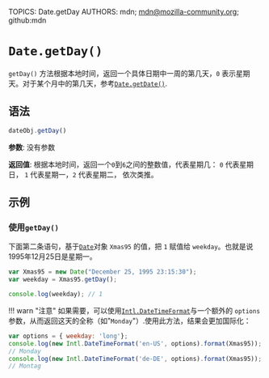 TOPICS: Date.getDay
AUTHORS: mdn; mdn@mozilla-community.org; github:mdn

# `Date.getDay()`

`getDay()` 方法根据本地时间，返回一个具体日期中一周的第几天，`0` 表示星期天。对于某个月中的第几天，参考[`Date.getDate()`](/zh-hans/webfrontend/Date.getDate).

## 语法

```javascript
dateObj.getDay()
```

**参数**: 没有参数

**返回值**: 根据本地时间，返回一个`0`到`6`之间的整数值，代表星期几： `0` 代表星期日， `1` 代表星期一，`2` 代表星期二， 依次类推。

## 示例

### 使用`getDay()`

下面第二条语句，基于[`Date`](/zh-hans/webfrontend/Date)对象 `Xmas95` 的值，把 `1` 赋值给 `weekday`。也就是说1995年12月25日是星期一。

```javascript
var Xmas95 = new Date("December 25, 1995 23:15:30");
var weekday = Xmas95.getDay();

console.log(weekday); // 1
```

!!! warn "注意"
    如果需要，可以使用[`Intl.DateTimeFormat`](/zh-hans/webfrontend/Intl.DateTimeFormat)与一个额外的 `options` 参数，从而返回这天的全称（如"`Monday`"）.使用此方法，结果会更加国际化：

```javascript
var options = { weekday: 'long'};
console.log(new Intl.DateTimeFormat('en-US', options).format(Xmas95));
// Monday
console.log(new Intl.DateTimeFormat('de-DE', options).format(Xmas95));
// Montag
```

